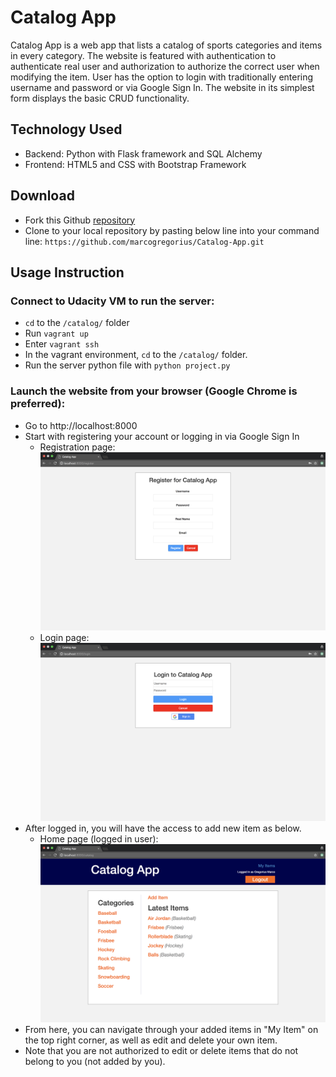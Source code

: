 # Catalog App
Catalog App is a web app that lists a catalog of sports categories and items in every category. The website is featured with authentication to authenticate real user and authorization to authorize the correct user when modifying the item. User has the option to login with traditionally entering username and password or via Google Sign In.
The website in its simplest form displays the basic CRUD functionality.

## Technology Used
- Backend: Python with Flask framework and SQL Alchemy
- Frontend: HTML5 and CSS with Bootstrap Framework

## Download
- Fork this Github [repository](https://github.com/marcogregorius/Catalog-App)
- Clone to your local repository by pasting below line into your command line:
  `https://github.com/marcogregorius/Catalog-App.git`

## Usage Instruction
### Connect to Udacity VM to run the server:
- `cd` to the `/catalog/` folder
- Run `vagrant up`
- Enter `vagrant ssh`
- In the vagrant environment, `cd` to the `/catalog/` folder.
- Run the server python file with `python project.py`

### Launch the website from your browser (Google Chrome is preferred):
- Go to http://localhost:8000
- Start with registering your account or logging in via Google Sign In
   - Registration page:
   ![alt text](/screenshots/register.png "Registration page")
   - Login page:
   ![alt text](/screenshots/login.png "Login page")
- After logged in, you will have the access to add new item as below.
   - Home page (logged in user):
   ![alt text](/screenshots/home.png "Home page")
- From here, you can navigate through your added items in "My Item" on the top right corner, as well as edit and delete your own item.
- Note that you are not authorized to edit or delete items that do not belong to you (not added by you).


